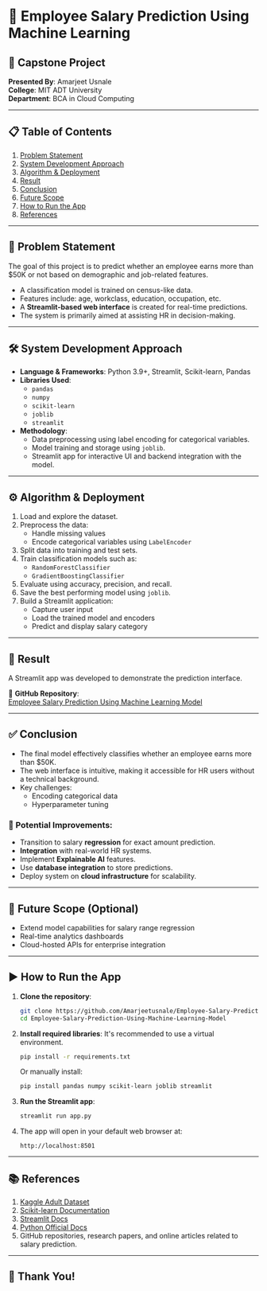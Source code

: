 # 💼 Employee Salary Prediction Using Machine Learning

## 📘 Capstone Project  
**Presented By**: Amarjeet Usnale  
**College**: MIT ADT University  
**Department**: BCA in Cloud Computing  

---

## 📋 Table of Contents
1. [Problem Statement](#problem-statement)  
2. [System Development Approach](#system-development-approach)  
3. [Algorithm & Deployment](#algorithm--deployment)  
4. [Result](#result)  
5. [Conclusion](#conclusion)  
6. [Future Scope](#future-scope)  
7. [How to Run the App](#how-to-run-the-app)  
8. [References](#references)  

---

## 🧩 Problem Statement
The goal of this project is to predict whether an employee earns more than $50K or not based on demographic and job-related features.  
- A classification model is trained on census-like data.  
- Features include: age, workclass, education, occupation, etc.  
- A **Streamlit-based web interface** is created for real-time predictions.  
- The system is primarily aimed at assisting HR in decision-making.

---

## 🛠️ System Development Approach
- **Language & Frameworks**: Python 3.9+, Streamlit, Scikit-learn, Pandas  
- **Libraries Used**:  
  - `pandas`  
  - `numpy`  
  - `scikit-learn`  
  - `joblib`  
  - `streamlit`  
- **Methodology**:
  - Data preprocessing using label encoding for categorical variables.  
  - Model training and storage using `joblib`.  
  - Streamlit app for interactive UI and backend integration with the model.

---

## ⚙️ Algorithm & Deployment

1. Load and explore the dataset.  
2. Preprocess the data:
   - Handle missing values  
   - Encode categorical variables using `LabelEncoder`  
3. Split data into training and test sets.  
4. Train classification models such as:
   - `RandomForestClassifier`
   - `GradientBoostingClassifier`  
5. Evaluate using accuracy, precision, and recall.  
6. Save the best performing model using `joblib`.  
7. Build a Streamlit application:
   - Capture user input  
   - Load the trained model and encoders  
   - Predict and display salary category  

---

## 📸 Result
A Streamlit app was developed to demonstrate the prediction interface.

🔗 **GitHub Repository**:  
[Employee Salary Prediction Using Machine Learning Model](https://github.com/Amarjeetusnale/Employee-Salary-Prediction-Using-Machine-Learning-Model)

---

## ✅ Conclusion
- The final model effectively classifies whether an employee earns more than $50K.  
- The web interface is intuitive, making it accessible for HR users without a technical background.  
- Key challenges:
  - Encoding categorical data
  - Hyperparameter tuning

### 🚧 Potential Improvements:
- Transition to salary **regression** for exact amount prediction.  
- **Integration** with real-world HR systems.  
- Implement **Explainable AI** features.  
- Use **database integration** to store predictions.  
- Deploy system on **cloud infrastructure** for scalability.

---

## 🚀 Future Scope (Optional)
- Extend model capabilities for salary range regression  
- Real-time analytics dashboards  
- Cloud-hosted APIs for enterprise integration  

---

## ▶️ How to Run the App

1. **Clone the repository**:
   ```bash
   git clone https://github.com/Amarjeetusnale/Employee-Salary-Prediction-Using-Machine-Learning-Model.git
   cd Employee-Salary-Prediction-Using-Machine-Learning-Model
   ```

2. **Install required libraries**:
   It's recommended to use a virtual environment.
   ```bash
   pip install -r requirements.txt
   ```

   Or manually install:
   ```bash
   pip install pandas numpy scikit-learn joblib streamlit
   ```

3. **Run the Streamlit app**:
   ```bash
   streamlit run app.py
   ```

4. The app will open in your default web browser at:
   ```
   http://localhost:8501
   ```

---

## 📚 References
1. [Kaggle Adult Dataset](https://www.kaggle.com/uciml/adult-census-income)  
2. [Scikit-learn Documentation](https://scikit-learn.org/)  
3. [Streamlit Docs](https://docs.streamlit.io/)  
4. [Python Official Docs](https://docs.python.org/3/)  
5. GitHub repositories, research papers, and online articles related to salary prediction.

---

## 🙏 Thank You!